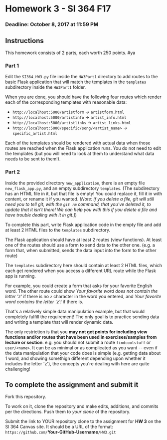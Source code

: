 # Homework 3 - SI 364 F17

### Deadline: October 8, 2017 at 11:59 PM

## Instructions

This homework consists of 2 parts, each worth 250 points.
#ya

### Part 1

Edit the `SI364_HW3.py` file inside the `HW3Part1` directory to add routes to the basic Flask application that will match the templates in the `templates` subdirectory inside the `HW3Part1` folder.

When you are done, you should have the following four routes which render each of the corresponding templates with reasonable data:

* `http://localhost:5000/artistform` -> `artistform.html`
* `http://localhost:5000/artistinfo` -> `artist_info.html`
* `http://localhost:5000/artistlinks` -> `artist_links.html`
* `http://localhost:5000/specific/song/<artist_name>` -> `specific_artist.html`

Each of the templates should be rendered with actual data when those routes are reached when the Flask application runs. You do not need to edit the templates (but you will need to look at them to understand what data needs to be sent to them!).

### Part 2

Inside the provided directory `new_application`, there is an empty file `new_flask_app.py`, and an empty subdirectory `templates`. (The subdirectory has an HTML file in it, but that file is empty! You could replace it, fill it in with content, or rename it if you wanted. *[Note: if you delete a file, git will still need you to tell git, with the `git rm` command, that you've deleted it, to update that it isn't there! We can help you with this if you delete a file and have trouble dealing with it in git.]*)

To complete this part, write Flask application code in the empty file and add at least 2 HTML files to the `templates` subdirectory. 

The Flask application should have at least 2 routes (view functions). At least one of the routes should use a form to send data to the other one. (e.g. a form that, when submitted, sends the data input into the form to the other route)

The `templates` subdirectory here should contain at least 2 HTML files, which each get rendered when you access a different URL route while the Flask app is running.

For example, you could create a form that asks for your favorite English word. The other route could show *Your favorite word does not contain the letter 'z'* if there is no `z` character in the word you entered, and *Your favorite word contains the letter 'z'!* if there is.

That's a relatively simple data manipulation example, but that would completely fulfill the requirement! The only goal is to practice sending data and writing a template that will render dynamic data.

The only restriction is that you **may not get points for including view functions and/or routes that have been used in exercises/samples from lecture or section**. e.g. you should not submit a route `findcoolstuff` or `user/<name>`. It can be as minimal or as complicated as you want -- even if the data manipulation that your code does is simple (e.g. getting data about 1 word, and showing somethign different depending upon whether it includes the letter 'z'), the concepts you're dealing with here are quite challenging!


## To complete the assignment and submit it

Fork this repository. 

To work on it, clone the repository and make edits, additions, and commits per the directions. Push them to *your clone* of the repository.

Submit the link to YOUR repository clone to the assignment for **HW 3** on the SI 364 Canvas site. It should be a URL of the format: `https://github.com/`**Your-GitHub-Username**`/HW3.git`